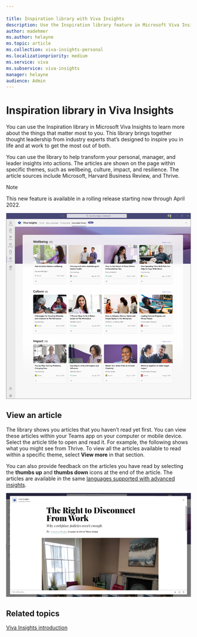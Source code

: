 ```yaml
---

title: Inspiration library with Viva Insights 
description: Use the Inspiration library feature in Microsoft Viva Insights
author: madehmer
ms.author: helayne
ms.topic: article
ms.collection: viva-insights-personal
ms.localizationpriority: medium 
ms.service: viva
ms.subservice: viva-insights
manager: helayne
audience: Admin
---
```


# Inspiration library in Viva Insights

You can use the Inspiration library in Microsoft Viva Insights to learn more about the things that matter most to you. This library brings together thought leadership from industry experts that’s designed to inspire you in life and at work to get the most out of both.

You can use the library to help transform your personal, manager, and leader insights into actions. The articles are shown on the page within specific themes, such as wellbeing, culture, impact, and resilience. The article sources include Microsoft, Harvard Business Review, and Thrive.

>[!Note]
>This new feature is available in a rolling release starting now through April 2022.

![Inspiration library page.](Images/inspire.png)

## View an article

The library shows you articles that you haven’t read yet first. You can view these articles within your Teams app on your computer or mobile device. Select the article title to open and read it. For example, the following shows what you might see from Thrive. To view all the articles available to read within a specific theme, select **View more** in that section.

You can also provide feedback on the articles you have read by selecting the **thumbs up** and **thumbs down** icons at the end of the article. The articles are available in the same [languages supported with advanced insights](../../overview/supported-languages.md#supported-languages).

![Inspiration story details.](Images/inspire-2.png)

## Related topics

[Viva Insights introduction](viva-teams-app.md)
